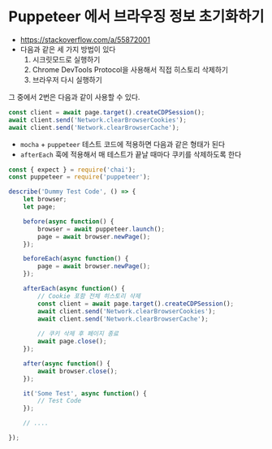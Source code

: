 # Puppeteer 에서 브라우징 정보 초기화하기

- <https://stackoverflow.com/a/55872001>
- 다음과 같은 세 가지 방법이 있다
    1. 시크릿모드로 실행하기
    2. Chrome DevTools Protocol을 사용해서 직접 히스토리 삭제하기
    3. 브라우저 다시 실행하기

그 중에서 2번은 다음과 같이 사용할 수 있다.

```javascript
const client = await page.target().createCDPSession();
await client.send('Network.clearBrowserCookies');
await client.send('Network.clearBrowserCache');
```

- `mocha` + `puppeteer` 테스트 코드에 적용하면 다음과 같은 형태가 된다
- `afterEach` 훅에 적용해서 매 테스트가 끝날 때마다 쿠키를 삭제하도록 한다

```javascript
const { expect } = require('chai');
const puppeteer = require('puppeteer');

describe('Dummy Test Code', () => {
    let browser;
    let page;

    before(async function() {
        browser = await puppeteer.launch();
        page = await browser.newPage();
    });

    beforeEach(async function() {
        page = await browser.newPage();
    });

    afterEach(async function() {
        // Cookie 포함 전체 히스토리 삭제
        const client = await page.target().createCDPSession();
        await client.send('Network.clearBrowserCookies');
        await client.send('Network.clearBrowserCache');
        
        // 쿠키 삭제 후 페이지 종료
        await page.close();
    });

    after(async function() {
        await browser.close();
    });

    it('Some Test', async function() {
        // Test Code
    });

    // ....

});
```
